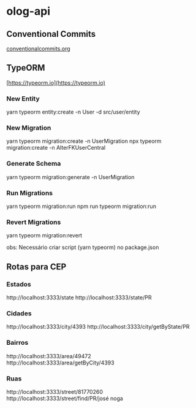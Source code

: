 # olog-api

## Conventional Commits

[conventionalcommits.org](https://www.conventionalcommits.org/pt-br/v1.0.0-beta.4/)

## TypeORM

[https://typeorm.io](https://typeorm.io)

### New Entity

yarn typeorm entity:create -n User -d src/user/entity

### New Migration

yarn typeorm migration:create -n UserMigration
npx typeorm migration:create -n AlterFKUserCentral

### Generate Schema

yarn typeorm migration:generate -n UserMigration

### Run Migrations

yarn typeorm migration:run
npm run typeorm migration:run

### Revert Migrations

yarn typeorm migration:revert

obs: Necessário criar script (yarn typeorm) no package.json

## Rotas para CEP

### Estados
http://localhost:3333/state
http://localhost:3333/state/PR

### Cidades
http://localhost:3333/city/4393
http://localhost:3333/city/getByState/PR

### Bairros
http://localhost:3333/area/49472
http://localhost:3333/area/getByCity/4393

### Ruas
http://localhost:3333/street/81770260
http://localhost:3333/street/find/PR/josé noga
